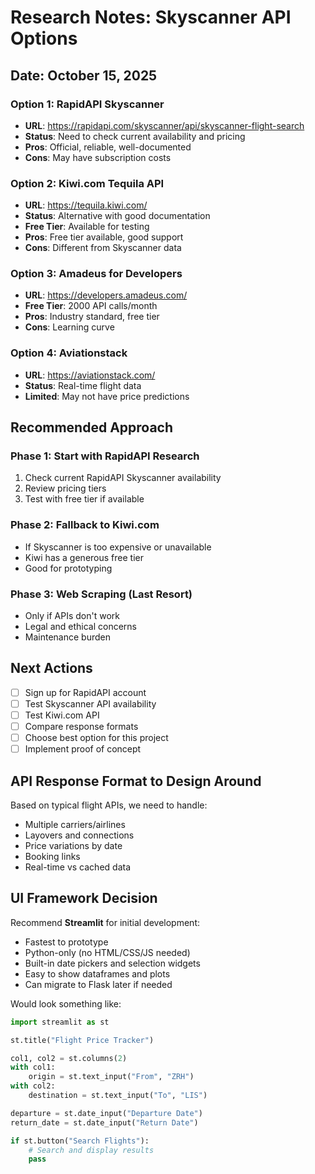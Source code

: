 # Research Notes: Skyscanner API Options

## Date: October 15, 2025

### Option 1: RapidAPI Skyscanner
- **URL**: https://rapidapi.com/skyscanner/api/skyscanner-flight-search
- **Status**: Need to check current availability and pricing
- **Pros**: Official, reliable, well-documented
- **Cons**: May have subscription costs

### Option 2: Kiwi.com Tequila API
- **URL**: https://tequila.kiwi.com/
- **Status**: Alternative with good documentation
- **Free Tier**: Available for testing
- **Pros**: Free tier available, good support
- **Cons**: Different from Skyscanner data

### Option 3: Amadeus for Developers
- **URL**: https://developers.amadeus.com/
- **Free Tier**: 2000 API calls/month
- **Pros**: Industry standard, free tier
- **Cons**: Learning curve

### Option 4: Aviationstack
- **URL**: https://aviationstack.com/
- **Status**: Real-time flight data
- **Limited**: May not have price predictions

## Recommended Approach

### Phase 1: Start with RapidAPI Research
1. Check current RapidAPI Skyscanner availability
2. Review pricing tiers
3. Test with free tier if available

### Phase 2: Fallback to Kiwi.com
- If Skyscanner is too expensive or unavailable
- Kiwi has a generous free tier
- Good for prototyping

### Phase 3: Web Scraping (Last Resort)
- Only if APIs don't work
- Legal and ethical concerns
- Maintenance burden

## Next Actions

- [ ] Sign up for RapidAPI account
- [ ] Test Skyscanner API availability
- [ ] Test Kiwi.com API
- [ ] Compare response formats
- [ ] Choose best option for this project
- [ ] Implement proof of concept

## API Response Format to Design Around

Based on typical flight APIs, we need to handle:
- Multiple carriers/airlines
- Layovers and connections
- Price variations by date
- Booking links
- Real-time vs cached data

## UI Framework Decision

Recommend **Streamlit** for initial development:
- Fastest to prototype
- Python-only (no HTML/CSS/JS needed)
- Built-in date pickers and selection widgets
- Easy to show dataframes and plots
- Can migrate to Flask later if needed

Would look something like:
```python
import streamlit as st

st.title("Flight Price Tracker")

col1, col2 = st.columns(2)
with col1:
    origin = st.text_input("From", "ZRH")
with col2:
    destination = st.text_input("To", "LIS")

departure = st.date_input("Departure Date")
return_date = st.date_input("Return Date")

if st.button("Search Flights"):
    # Search and display results
    pass
```
